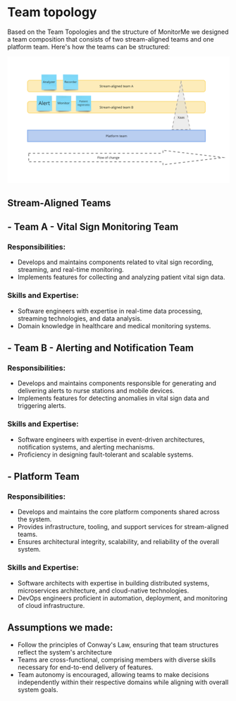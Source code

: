 # Team topology
Based on the Team Topologies and the structure of MonitorMe we designed a team composition that consists of two stream-aligned teams and one platform team. Here's how the teams can be structured:

<img src="./images/team-topology.png" />

## Stream-Aligned Teams

## - Team A - Vital Sign Monitoring Team

### Responsibilities:
- Develops and maintains components related to vital sign recording, streaming, and real-time monitoring.
- Implements features for collecting and analyzing patient vital sign data.

### Skills and Expertise:
- Software engineers with expertise in real-time data processing, streaming technologies, and data analysis.
- Domain knowledge in healthcare and medical monitoring systems.

## - Team B - Alerting and Notification Team

### Responsibilities:
- Develops and maintains components responsible for generating and delivering alerts to nurse stations and mobile devices.
- Implements features for detecting anomalies in vital sign data and triggering alerts.

### Skills and Expertise:
- Software engineers with expertise in event-driven architectures, notification systems, and alerting mechanisms.
- Proficiency in designing fault-tolerant and scalable systems.

## - Platform Team

### Responsibilities:
- Develops and maintains the core platform components shared across the system.
- Provides infrastructure, tooling, and support services for stream-aligned teams.
- Ensures architectural integrity, scalability, and reliability of the overall system.

### Skills and Expertise:
- Software architects with expertise in building distributed systems, microservices architecture, and cloud-native technologies.
- DevOps engineers proficient in automation, deployment, and monitoring of cloud infrastructure.


## Assumptions we made:
- Follow the principles of Conway's Law, ensuring that team structures reflect the system's architecture
- Teams are cross-functional, comprising members with diverse skills necessary for end-to-end delivery of features.
- Team autonomy is encouraged, allowing teams to make decisions independently within their respective domains while aligning with overall system goals.